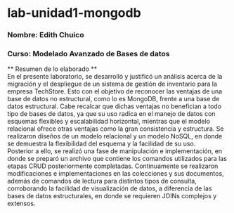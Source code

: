 # lab-unidad1-mongodb  
### Nombre: Edith Chuico  
### Curso: Modelado Avanzado de Bases de datos  
** Resumen de lo elaborado **  
En el presente laboratorio, se desarrolló y justificó un análisis acerca de la migración y el despliegue de un sistema de gestión de inventario para la empresa TechStore. Esto con el objetivo de reconocer las ventajas de una base de datos no estructural, como lo es MongoDB, frente a una base de datos estructural. Cabe recalcar que dichas ventajas no benefician a todo tipo de bases de datos, ya que su uso radica en el manejo de datos con esquemas flexibles y escalabilidad horizontal, mientras que el modelo relacional ofrece otras ventajas como la gran consistencia y estructura. Se realizaron diseños de un modelo relacional y un modelo NoSQL, en donde se demuestra la flexibilidad del esquema y la facilidad de su uso.  
Posterior a ello, se realizó una fase de manipulación e implementación, en donde se preparó un archivo que contiene los comandos utilizados para las etapas CRUD posteriormente completadas. Continuamente se realizaron modificaciones e implementaciones en las colecciones y sus documentos, además de comandos de lectura para distintos tipos de consulta, corroborando la facilidad de visualización de datos, a diferencia de las bases de datos estructurales, en donde se requieren JOINs complejos y extensos.
